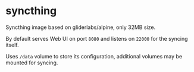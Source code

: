 # syncthing
Syncthing image based on gliderlabs/alpine, only 32MB size.

By default serves Web UI on port ```8080``` and listens on ```22000``` for the syncing itself. 

Uses ```/data``` volume to store its configuration, additional volumes may be mounted for syncing.
